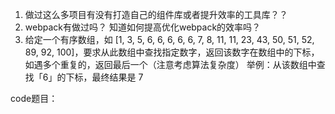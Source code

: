 1. 做过这么多项目有没有打造自己的组件库或者提升效率的工具库？？
2. webpack有做过吗？ 知道如何提高优化webpack的效率吗？
3. 给定一个有序数组，如 [1, 3, 5, 6, 6, 6, 6, 6, 7, 8, 11, 11, 23, 43, 50, 51, 52, 89, 92, 100]，要求从此数组中查找指定数字，返回该数字在数组中的下标，如遇多个重复的，返回最后一个（注意考虑算法复杂度）
举例：从该数组中查找「6」的下标，最终结果是 7

code题目：
